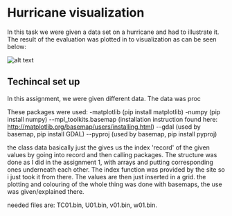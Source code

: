 # Hurricane visualization

In this task we were given a data set on a hurricane and had to illustrate it. The result of the evaluation was plotted in to
visualization as can be seen below:

![alt text](https://raw.githubusercontent.com/naruchixx/DataVisualization/master/Assignment2/Bildschirmfoto%202017-12-16%20um%2020.08.48.png)
## Techincal set up

In this assignment, we were given different data. The data was proc


These packages were used:
-matplotlib (pip install matplotlib)
-numpy (pip install numpy)
--mpl_toolkits.basemap (installation instruction found here: http://matplotlib.org/basemap/users/installing.html)
--gdal (used by basemap, pip install GDAL) 
--pyproj (used by basemap, pip install pyproj)


the class data basically just the gives us the index 'record' of the given values by going into record and then calling packages.
The structure was done as I did in the assignment 1, with arrays and putting corresponding ones underneath each other.
The index function was provided by the site so i just took it from there.
The values are then just inserted in a grid.
the plotting and colouring of the whole thing was done with basemaps, the use was given/explained  there.

needed files are:
TC01.bin,
U01.bin,
v01.bin,
w01.bin.
